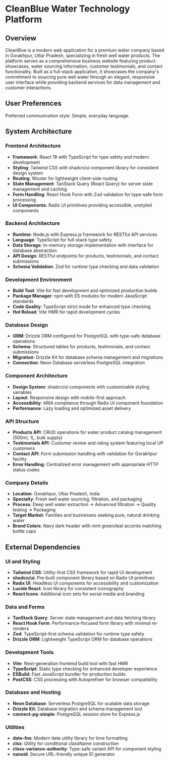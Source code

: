 # CleanBlue Water Technology Platform

## Overview

CleanBlue is a modern web application for a premium water company based in Gorakhpur, Uttar Pradesh, specializing in fresh well water products. The platform serves as a comprehensive business website featuring product showcases, water sourcing information, customer testimonials, and contact functionality. Built as a full-stack application, it showcases the company's commitment to sourcing pure well water through an elegant, responsive user interface while providing backend services for data management and customer interactions.

## User Preferences

Preferred communication style: Simple, everyday language.

## System Architecture

### Frontend Architecture
- **Framework**: React 18 with TypeScript for type safety and modern development
- **Styling**: Tailwind CSS with shadcn/ui component library for consistent design system
- **Routing**: Wouter for lightweight client-side routing
- **State Management**: TanStack Query (React Query) for server state management and caching
- **Form Handling**: React Hook Form with Zod validation for type-safe form processing
- **UI Components**: Radix UI primitives providing accessible, unstyled components

### Backend Architecture
- **Runtime**: Node.js with Express.js framework for RESTful API services
- **Language**: TypeScript for full-stack type safety
- **Data Storage**: In-memory storage implementation with interface for database abstraction
- **API Design**: RESTful endpoints for products, testimonials, and contact submissions
- **Schema Validation**: Zod for runtime type checking and data validation

### Development Environment
- **Build Tool**: Vite for fast development and optimized production builds
- **Package Manager**: npm with ES modules for modern JavaScript standards
- **Code Quality**: TypeScript strict mode for enhanced type checking
- **Hot Reload**: Vite HMR for rapid development cycles

### Database Design
- **ORM**: Drizzle ORM configured for PostgreSQL with type-safe database operations
- **Schema**: Structured tables for products, testimonials, and contact submissions
- **Migration**: Drizzle Kit for database schema management and migrations
- **Connection**: Neon Database serverless PostgreSQL integration

### Component Architecture
- **Design System**: shadcn/ui components with customizable styling variables
- **Layout**: Responsive design with mobile-first approach
- **Accessibility**: ARIA compliance through Radix UI component foundation
- **Performance**: Lazy loading and optimized asset delivery

### API Structure
- **Products API**: CRUD operations for water product catalog management (500ml, 1L, bulk supply)
- **Testimonials API**: Customer review and rating system featuring local UP customers
- **Contact API**: Form submission handling with validation for Gorakhpur facility
- **Error Handling**: Centralized error management with appropriate HTTP status codes

### Company Details
- **Location**: Gorakhpur, Uttar Pradesh, India
- **Specialty**: Fresh well water sourcing, filtration, and packaging
- **Process**: Deep well water extraction → Advanced filtration → Quality testing → Packaging
- **Target Market**: Families and businesses seeking pure, natural drinking water
- **Brand Colors**: Navy dark header with mint green/teal accents matching bottle caps

## External Dependencies

### UI and Styling
- **Tailwind CSS**: Utility-first CSS framework for rapid UI development
- **shadcn/ui**: Pre-built component library based on Radix UI primitives
- **Radix UI**: Headless UI components for accessibility and customization
- **Lucide React**: Icon library for consistent iconography
- **React Icons**: Additional icon sets for social media and branding

### Data and Forms
- **TanStack Query**: Server state management and data fetching library
- **React Hook Form**: Performance-focused form library with minimal re-renders
- **Zod**: TypeScript-first schema validation for runtime type safety
- **Drizzle ORM**: Lightweight TypeScript ORM for database operations

### Development Tools
- **Vite**: Next-generation frontend build tool with fast HMR
- **TypeScript**: Static type checking for enhanced developer experience
- **ESBuild**: Fast JavaScript bundler for production builds
- **PostCSS**: CSS processing with Autoprefixer for browser compatibility

### Database and Hosting
- **Neon Database**: Serverless PostgreSQL for scalable data storage
- **Drizzle Kit**: Database migration and schema management tool
- **connect-pg-simple**: PostgreSQL session store for Express.js

### Utilities
- **date-fns**: Modern date utility library for time formatting
- **clsx**: Utility for conditional className construction
- **class-variance-authority**: Type-safe variant API for component styling
- **nanoid**: Secure URL-friendly unique ID generator